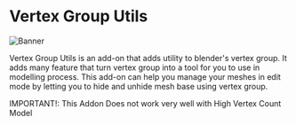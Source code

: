 # Vertex Group Utils

![Banner](https://Blenderboi.com/gallery/VertexGroupUtils/Banner.png)

Vertex Group Utils is an add-on that adds utility to blender's vertex group. It adds many feature that turn vertex group into a tool for you to use in modelling process. This add-on can help you manage your meshes in edit mode by letting you to hide and unhide mesh base using vertex group.

  IMPORTANT!: This Addon Does not work very well with High Vertex Count Model
